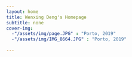 ```yaml
---
layout: home
title: Wenxing Deng's Homepage
subtitle: none
cover-img:
  -"/assets/img/page.JPG" : "Porto, 2019"
  -"/assets/img/IMG_8664.JPG" : "Porto, 2019"
  
---
```


